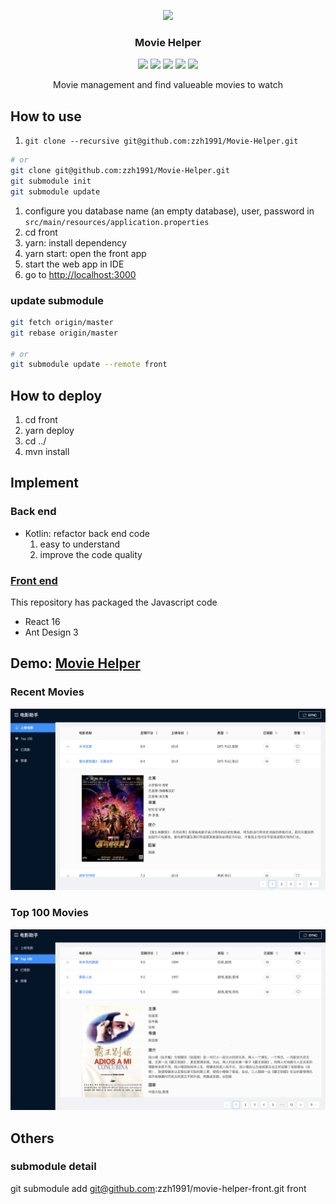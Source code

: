 <p align="center">
    <a href="http://movie.zzhpro.com">
        <img src="./src/main/resources/static/favicon.ico" width="152">
    </a>
    <h3 align="center">Movie Helper</h3>
    <p align="center">
        <a href="https://github.com/zzh1991/Movie-Helper/blob/master/LICENSE"><img src="https://img.shields.io/github/license/zzh1991/Movie-Helper.svg"></a>
        <a href="#"><img src="https://img.shields.io/github/languages/top/zzh1991/Movie-Helper.svg"></a>
        <a href="#"><img src="https://img.shields.io/github/languages/count/zzh1991/Movie-Helper.svg"></a>
        <a href="#"><img src="https://img.shields.io/github/search/zzh1991/Movie-Helper/goto.svg"></a>
        <a href="https://github.com/zzh1991/Movie-Helper/blob/master/.travis.yml"><img src="https://img.shields.io/travis/zzh1991/Movie-Helper/master.svg"></a>
    </p>
    <p align="center">
        Movie management and find valueable movies to watch<br>
    </p>
</p>

## How to use
1. `git clone --recursive git@github.com:zzh1991/Movie-Helper.git`
```bash
# or
git clone git@github.com:zzh1991/Movie-Helper.git
git submodule init
git submodule update
```
1. configure you database name (an empty database), user, password in `src/main/resources/application.properties`
2. cd front
3. yarn: install dependency
3. yarn start: open the front app
4. start the web app in IDE
5. go to [http://localhost:3000](http://localhost:3000)

### update submodule
```bash
git fetch origin/master
git rebase origin/master

# or
git submodule update --remote front
```

## How to deploy
1. cd front
1. yarn deploy
1. cd ../
2. mvn install

## Implement
### Back end
- Kotlin: refactor back end code
    1. easy to understand
    2. improve the code quality

### [Front end](https://github.com/zzh1991/movie-helper-front)
This repository has packaged the Javascript code
- React 16
- Ant Design 3

## Demo: [Movie Helper](http://movie.zzhpro.com)
### Recent Movies
![Recent](pictures/recent-movie.png)
### Top 100 Movies
![Top](pictures/top-movie.png)

## Others
### submodule detail
git submodule add git@github.com:zzh1991/movie-helper-front.git front
